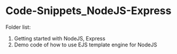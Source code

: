 # Code-Snippets_NodeJS-Express

Folder list: <br>

<ol>
    <li>Getting started with NodeJS, Express</li>
    <li>Demo code of how to use EJS template engine for NodeJS</li>
</ol>